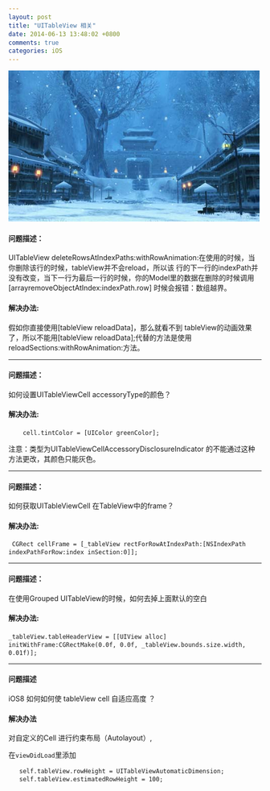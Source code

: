 ```yaml
---
layout: post
title: "UITableView 相关"
date: 2014-06-13 13:48:02 +0800
comments: true
categories: iOS
---
```


![](/images/4902731144446386506.jpg)
#### 问题描述：


 UITableView deleteRowsAtIndexPaths:withRowAnimation:在使用的时候，当你删除该行的时候，tableView并不会reload，所以该	行的下一行的indexPath并没有改变，当下一行为最后一行的时候，你的Model里的数据在删除的时候调用[arrayremoveObjectAtIndex:indexPath.row] 时候会报错：数组越界。

#### 解决办法:

假如你直接使用[tableView reloadData]，那么就看不到  tableView的动画效果了，所以不能用[tableView reloadData];代替的方法是使用 reloadSections:withRowAnimation:方法。

***


#### 问题描述：


如何设置UITableViewCell accessoryType的颜色？


#### 解决办法:

```objc
	cell.tintColor = [UIColor greenColor];
```

注意：类型为UITableViewCellAccessoryDisclosureIndicator 的不能通过这种方法更改，其颜色只能灰色。

***

#### 问题描述：


如何获取UITableViewCell 在TableView中的frame？

#### 解决办法:

```objc
 CGRect cellFrame = [_tableView rectForRowAtIndexPath:[NSIndexPath indexPathForRow:index inSection:0]];
```
***

#### 问题描述：


在使用Grouped UITableView的时候，如何去掉上面默认的空白


#### 解决办法:
```objc
_tableView.tableHeaderView = [[UIView alloc] initWithFrame:CGRectMake(0.0f, 0.0f, _tableView.bounds.size.width, 0.01f)];
```


***

#### 问题描述

iOS8 如何如何使 tableView cell 自适应高度 ？

#### 解决办法

对自定义的Cell 进行约束布局（Autolayout）,

在`viewDidLoad`里添加

```objc
   self.tableView.rowHeight = UITableViewAutomaticDimension;
   self.tableView.estimatedRowHeight = 100;
```

